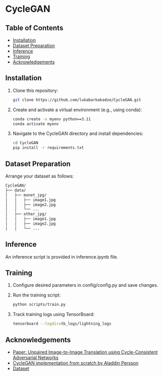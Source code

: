 # CycleGAN

## Table of Contents
- [Installation](#installation)
- [Dataset Preparation](#dataset-preparation)
- [Inference](#inference)
- [Training](#training)
- [Acknowledgements](#acknowledgements)

## Installation
1. Clone this repository:
   ```sh
   git clone https://github.com/lukabarbakadze/CycleGAN.git
   ```

2. Create and activate a virtual environment (e.g., using conda):
   ```sh
   conda create -n myenv python==3.11
   conda activate myenv
   ```

3. Navigate to the CycleGAN directory and install dependencies:
   ```sh
   cd CycleGAN
   pip install -r requirements.txt
   ```

## Dataset Preparation
Arrange your dataset as follows:
   ```sh
   CycleGAN/
   ├── data/
   │   ├── monet_jpg/
   │   │   ├── image1.jpg
   │   │   ├── image2.jpg
   │   │   └── ...
   │   ├── other_jpg/
   │   │   ├── image1.jpg
   │   │   ├── image2.jpg
   │   │   └── ...
   ```

## Inference

An inference script is provided in inference.ipynb file.

## Training
1. Configure desired parameters in config/config.py and save changes.

2. Run the training script:
   ```sh
   python scripts/train.py
   ```

3. Track training logs using TensorBoard:
   ```sh
   tensorboard --logdir=tb_logs/lightning_logs
   ```

## Acknowledgements
* [Paper: Unpaired Image-to-Image Translation using Cycle-Consistent Adversarial Networks](https://arxiv.org/abs/1703.10593)
* [CycleGAN implementation from scratch by Aladdin Persson](https://www.youtube.com/watch?v=4LktBHGCNfw&t=1369s)
* [Dataset](https://www.kaggle.com/competitions/gan-getting-started/data)